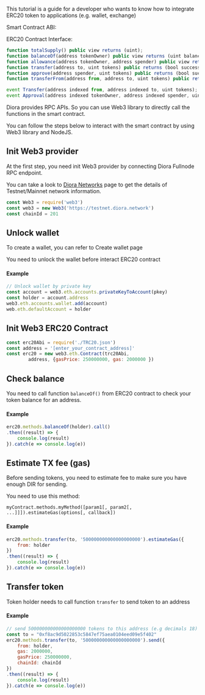 This tutorial is a guide for a developer who wants to know how to integrate ERC20 token to applications (e.g. wallet, exchange)

Smart Contract ABI:

ERC20 Contract Interface:
```javascript
function totalSupply() public view returns (uint);
function balanceOf(address tokenOwner) public view returns (uint balance);
function allowance(address tokenOwner, address spender) public view returns (uint remaining);
function transfer(address to, uint tokens) public returns (bool success);
function approve(address spender, uint tokens) public returns (bool success);
function transferFrom(address from, address to, uint tokens) public returns (bool success);

event Transfer(address indexed from, address indexed to, uint tokens);
event Approval(address indexed tokenOwner, address indexed spender, uint tokens);
```

Diora provides RPC APIs. So you can use Web3 library to directly call the functions in the smart contract.

You can follow the steps below to interact with the smart contract by using Web3 library and NodeJS.

## Init Web3 provider
At the first step, you need init Web3 provider by connecting Diora Fullnode RPC endpoint.

You can take a look to [Diora Networks](https://docs.Diora.com/general/networks/) page to get the details of Testnet/Mainnet network information.

```javascript
const Web3 = require('web3')
const web3 = new Web3('https://testnet.diora.network')
const chainId = 201
```

## Unlock wallet
To create a wallet, you can refer to Create wallet page

You need to unlock the wallet before interact ERC20 contract
#### Example
```javascript
// Unlock wallet by private key
const account = web3.eth.accounts.privateKeyToAccount(pkey)
const holder = account.address
web3.eth.accounts.wallet.add(account)
web.eth.defaultAccount = holder
```

## Init Web3 ERC20 Contract

```javascript
const erc20Abi = require('./TRC20.json')
const address = '[enter_your_contract_address]'
const erc20 = new web3.eth.Contract(trc20Abi,
        address, {gasPrice: 250000000, gas: 2000000 })
```


## Check balance
You need to call function `balanceOf()` from ERC20 contract to check your token balance for an address.

#### Example
```javascript
erc20.methods.balanceOf(holder).call()
.then((result) => {
    console.log(result)
}).catch(e => console.log(e))
```

## Estimate TX fee (gas)
Before sending tokens, you need to estimate fee to make sure you have enough DIR for sending.

You need to use this method:
```
myContract.methods.myMethod([param1[, param2[, ...]]]).estimateGas(options[, callback])
```

#### Example
```javascript
erc20.methods.transfer(to, '500000000000000000000').estimateGas({
    from: holder
})
.then((result) => {
    console.log(result)
}).catch(e => console.log(e))

```

## Transfer token
Token holder needs to call function `transfer` to send token to an address

#### Example
```javascript
// send 500000000000000000000 tokens to this address (e.g decimals 18)
const to = "0xf8ac9d5022853c5847ef75aea0104eed09e5f402"
erc20.methods.transfer(to, '500000000000000000000').send({
    from: holder,
    gas: 2000000,
    gasPrice: 250000000,
    chainId: chainId
})
.then((result) => {
    console.log(result)
}).catch(e => console.log(e))

```


